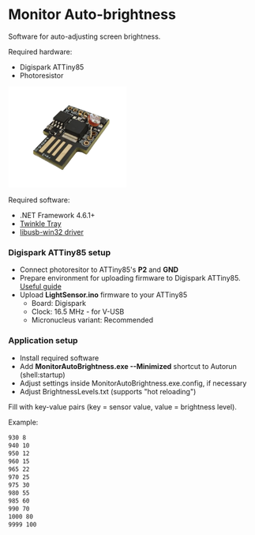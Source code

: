 # Monitor Auto-brightness

Software for auto-adjusting screen brightness.

Required hardware:
- Digispark ATTiny85
- Photoresistor
<img src="Digispark.png" width="240px">


Required software:
- .NET Framework 4.6.1+
- [Twinkle Tray](https://github.com/xanderfrangos/twinkle-tray)
- [libusb-win32 driver](https://sourceforge.net/projects/libusb-win32/files/libusb-win32-releases/)

### Digispark ATTiny85 setup
- Connect photoresitor to ATTiny85's **P2** and **GND**
- Prepare environment for uploading firmware to Digispark ATTiny85. [Useful guide](https://www.best-microcontroller-projects.com/digispark-attiny85-arduino-install.html)
- Upload **LightSensor.ino** firmware to your ATTiny85
  - Board: Digispark
  - Clock: 16.5 MHz - for V-USB
  - Micronucleus variant: Recommended

### Application setup
- Install required software
- Add **MonitorAutoBrightness.exe --Minimized** shortcut to Autorun (shell:startup)
- Adjust settings inside MonitorAutoBrightness.exe.config, if necessary
- Adjust BrightnessLevels.txt (supports "hot reloading")

Fill with key-value pairs (key = sensor value, value = brightness level).

Example:
```
930 8
940 10
950 12
960 15
965 22
970 25
975 30
980 55
985 60
990 70
1000 80
9999 100
```
